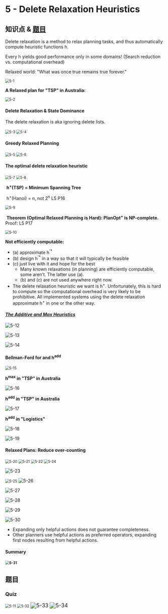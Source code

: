 # 5 - Delete Relaxation Heuristics



## 知识点 & [题目](#题目)

Delete relaxation is a method to relax planning tasks, and thus automatically compute heuristic functions h.

Every h yields good performance only in some domains! (Search reduction vs. computational overhead)

Relaxed world: "What was once true remains true forever."

<img src="images/5/5-1.jpg" alt="5-1" style="zoom:80%;" />

**A Relaxed plan for "TSP" in Australia:**

<img src="images/5/5-2.jpg" alt="5-2" style="zoom:80%;" />

#### **Delete Relaxation & State Dominance**

The delete relaxation is aka ignoring delete lists.

<img src="images/5/5-3.jpg" alt="5-3" style="zoom:80%;" />

<img src="images/5/5-4.jpg" alt="5-4" style="zoom:80%;" />

#### **Greedy Relaxed Planning**

<img src="images/5/5-5.jpg" alt="5-5" style="zoom:80%;" />

<img src="images/5/5-6.jpg" alt="5-6" style="zoom:80%;" />

#### **The optimal delete relaxation heuristic**

<img src="images/5/5-7.jpg" alt="5-7" style="zoom:80%;" />

<img src="images/5/5-8.jpg" alt="5-8" style="zoom:80%;" />

​					**h<sup>+</sup>(TSP) = Minimum Spanning Tree**

​					h<sup>+</sup>(Hanoi) = n, not 2<sup>n</sup>	L5 P16

<img src="images/5/5-9.jpg" alt="5-9" style="zoom:80%;" />

​				**Theorem (Optimal Relaxed Planning is Hard): PlanOpt<sup>+</sup> is NP-complete.**	Proof: L5 P17

<img src="images/5/5-10.jpg" alt="5-10" style="zoom:80%;" />

**Not efficiently computable:**

* (a) approximate h<sup>'*</sup>
* (b) design h<sup>'*</sup> in a way so that it will typically be feasible
* (c) just live with it and hope for the best
  * Many known relaxations (in planning) are efficiently computable, some aren’t. The latter use (a).
  * (b) and (c) are not used anywhere right now.
* The delete relaxation heuristic we want is h<sup>+</sup>. Unfortunately, this is hard to compute so the computational overhead is very likely to be prohibitive. All implemented systems using the delete relaxation approximate h<sup>+</sup> in one or the other way.



#### *<u>The Additive and Max Heuristics</u>*

![5-12](images/5/5-12.jpg)

![5-13](images/5/5-13.jpg)

![5-14](images/5/5-14.jpg)



#### Bellman-Ford for  and h<sup>add</sup>

<img src="images/5/5-15.jpg" alt="5-15" style="zoom:80%;" />

**h<sup>max</sup> in "TSP" in Australia**

![5-16](images/5/5-16.jpg)

**h<sup>add</sup> in "TSP" in Australia**

![5-17](images/5/5-17.jpg)

**h<sup>add</sup> in "Logistics"**

![5-18](images/5/5-18.jpg)

![5-19](images/5/5-19.jpg)



#### Relaxed Plans: Reduce over-counting

<img src="images/5/5-20.jpg" alt="5-20" style="zoom:80%;" />

<img src="images/5/5-21.jpg" alt="5-21" style="zoom:80%;" />

<img src="images/5/5-22.jpg" alt="5-22" style="zoom:80%;" />

<img src="images/5/5-24.jpg" alt="5-24" style="zoom:80%;" />

![5-23](images/5/5-23.jpg)

<img src="images/5/5-25.jpg" alt="5-25" style="zoom:80%;" />

<img src="images/5/5-26.jpg" alt="5-26"  />

![5-27](images/5/5-27.jpg)

![5-28](images/5/5-28.jpg)

![5-29](images/5/5-29.jpg)

![5-30](images/5/5-30.jpg)

* Expanding only helpful actions does not guarantee completeness.
* Other planners use helpful actions as preferred operators, expanding first nodes resulting from helpful actions.



#### Summary

#### <img src="images/5/5-31.jpg" alt="5-31" style="zoom:80%;" />



## 题目

### Quiz

<img src="images/5/5-11.jpg" alt="5-11" style="zoom:80%;" />

<img src="images/5/5-32.jpg" alt="5-32" style="zoom:80%;" />

<img src="images/5/5-33.jpg" alt="5-33" style="zoom:120%;" />

<img src="images/5/5-34.jpg" alt="5-34" style="zoom:120%;" />

